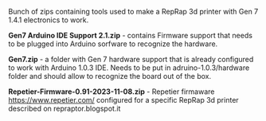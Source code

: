 Bunch of zips containing tools used to make a RepRap 3d printer with Gen 7 1.4.1 electronics to work.

**Gen7 Arduino IDE Support 2.1.zip**  - contains Firmware support that needs to be plugged into Arduino sorfware to recognize the hardware.

**Gen7.zip** - a folder with Gen 7 hardware support that is already configured to work with Arduino 1.0.3 IDE. Needs to be put in adruino-1.0.3/hardware folder and should allow to recognize the board out of the box.

**Repetier-Firmware-0.91-2023-11-08.zip** - Repetier firmaware https://www.repetier.com/ configured for a specific RepRap 3d printer described on repraptor.blogspot.it
